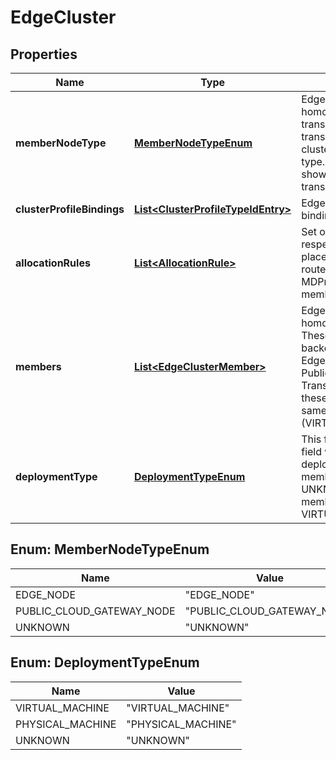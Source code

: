 # EdgeCluster

## Properties
Name | Type | Description | Notes
------------ | ------------- | ------------- | -------------
**memberNodeType** | [**MemberNodeTypeEnum**](#MemberNodeTypeEnum) | Edge cluster is homogenous collection of transport nodes. Hence all transport nodes of the cluster must be of same type. This readonly field shows the type of transport nodes.  |  [optional]
**clusterProfileBindings** | [**List&lt;ClusterProfileTypeIdEntry&gt;**](ClusterProfileTypeIdEntry.md) | Edge cluster profile bindings |  [optional]
**allocationRules** | [**List&lt;AllocationRule&gt;**](AllocationRule.md) | Set of allocation rules and respected action for auto placement of logical router, DHCP and MDProxy on edge cluster members.  |  [optional]
**members** | [**List&lt;EdgeClusterMember&gt;**](EdgeClusterMember.md) | EdgeCluster only supports homogeneous members. These member should be backed by either EdgeNode or PublicCloudGatewayNode. TransportNode type of these nodes should be the same. DeploymentType (VIRTUAL_MACHINE|PHYSICAL_MACHINE) of these EdgeNodes is recommended to be the same. EdgeCluster supports members of different deployment types.  |  [optional]
**deploymentType** | [**DeploymentTypeEnum**](#DeploymentTypeEnum) | This field is a readonly field which shows the deployment_type of members. It returns UNKNOWN if there are no members, and returns VIRTUAL_MACHINE| PHYSICAL_MACHINE if all edge members are VIRTUAL_MACHINE|PHYSICAL_MACHINE. It returns HYBRID if the cluster contains edge members of both types VIRTUAL_MACHINE and PHYSICAL_MACHINE.  |  [optional]

<a name="MemberNodeTypeEnum"></a>
## Enum: MemberNodeTypeEnum
Name | Value
---- | -----
EDGE_NODE | &quot;EDGE_NODE&quot;
PUBLIC_CLOUD_GATEWAY_NODE | &quot;PUBLIC_CLOUD_GATEWAY_NODE&quot;
UNKNOWN | &quot;UNKNOWN&quot;

<a name="DeploymentTypeEnum"></a>
## Enum: DeploymentTypeEnum
Name | Value
---- | -----
VIRTUAL_MACHINE | &quot;VIRTUAL_MACHINE&quot;
PHYSICAL_MACHINE | &quot;PHYSICAL_MACHINE&quot;
UNKNOWN | &quot;UNKNOWN&quot;
